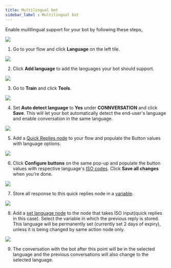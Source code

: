 ```yaml
---
title: Multilingual bot
sidebar_label : Multilingual bot 
---
```


Enable mulitlingual support for your bot by following these steps,

![](https://i.imgur.com/45CAuGk.png)


1. Go to your flow and click **Language** on the left tile.

![](https://i.imgur.com/zYKGw0d.png)

2. Click **Add language** to add the languages your bot should support.

![](https://i.imgur.com/UUUyPET.png)

3. Go to **Train** and click **Tools**.

![](https://i.imgur.com/0Kk40Dm.png)

4. Set **Auto detect language** to **Yes** under **CONNVERSATION** and click **Save**. This will let your bot automatically detect the end-user's language and enable conversation in the same language.

![](https://i.imgur.com/N9saSaD.png)

5. Add a [Quick Replies node](https://docs.yellow.ai/docs/platform_concepts/studio/build/nodes/message-nodes#6-quick-replies) to your flow and populate the Button values with language options.

![](https://i.imgur.com/fsQyy5B.png)

6. Click **Configure buttons** on the same pop-up and populate the button values with respective language's [ISO codes](https://docs.yellow.ai/docs/platform_concepts/studio/languages-supported#1-languages-supported). Click **Save all changes** when you're done.

![](https://i.imgur.com/lz4oNEt.png)

7. Store all response to this quick replies node in a [variable](https://docs.yellow.ai/docs/platform_concepts/studio/build/bot-variables#31-create-a-variable-via-nodes).

![](https://i.imgur.com/GcopfKf.png)

8. Add a [set language node](https://docs.yellow.ai/docs/platform_concepts/studio/build/nodes/action-nodes#31-set-language) to the node that takes ISO input(quick replies in this case). Select the variable in which the previous reply is stored. This language will be permanently set (currently set 2 days of expiry), unless it is being changed by same action node only.

![](https://i.imgur.com/RCNpPes.png)

9. The conversation with the bot after this point will be in the selected language and the previous conversations will also change to the selected language.